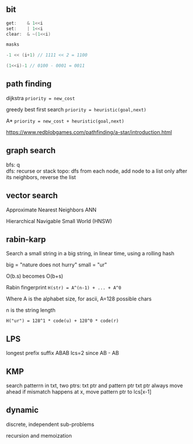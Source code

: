 



## bit 
```c
get:    & 1<<i
set:    | 1<<i
clear:  & ~(1<<i)

masks

-1 << (i+1) // 1111 << 2 = 1100 

(1<<i)-1 // 0100 - 0001 = 0011 
```

## path finding 

dijkstra `priority = new_cost`

greedy best first search  `priority = heuristic(goal,next)`

A* `priority = new_cost + heuristic(goal,next)`

<https://www.redblobgames.com/pathfinding/a-star/introduction.html>


## graph search

bfs: q   
dfs: recurse or stack 
topo: dfs from each node, add node to a list only after its neighbors, reverse the list

## vector search 

Approximate Nearest Neighbors ANN

Hierarchical Navigable Small World (HNSW)

## rabin-karp 

Search a small string in a big string, in linear time, using a rolling hash 

big = "nature does not hurry" small = "ur"

O(b.s) becomes O(b+s)

Rabin fingerprint `H(str) = A^(n-1) + ... + A^0`

Where A is the alphabet size, for ascii, A=128 possible chars

n is the string length 

`H("ur") = 128^1 * code(u) + 128^0 * code(r)`


## LPS
longest prefix suffix 
ABAB lcs=2 since AB - AB

## KMP 
search patterrn in txt, 
two ptrs: txt ptr and pattern ptr 
txt ptr always move ahead
if mismatch happens at x, move pattern ptr to lcs[x-1]

## dynamic 

discrete, independent sub-problems

recursion and memoization